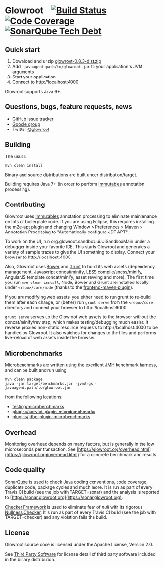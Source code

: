 Glowroot &nbsp;&nbsp; [![Build Status](https://img.shields.io/travis/glowroot/glowroot.svg)](https://travis-ci.org/glowroot/glowroot)  [![Code Coverage](https://img.shields.io/sonar/https/sonar.glowroot.org/org.glowroot:glowroot-parent/coverage.svg)](https://sonar.glowroot.org/dashboard/index?id=org.glowroot%3Aglowroot-parent) [![SonarQube Tech Debt](https://img.shields.io/sonar/https/sonar.glowroot.org/org.glowroot:glowroot-parent/tech_debt.svg)](https://sonar.glowroot.org/dashboard/index?id=org.glowroot%3Aglowroot-parent)
=========

## Quick start

1. Download and unzip [glowroot-0.8.3-dist.zip](https://github.com/glowroot/glowroot/releases/download/v0.8.3/glowroot-0.8.3-dist.zip)
2. Add `-javaagent:path/to/glowroot.jar` to your application's JVM arguments
3. Start your application
4. Connect to http://localhost:4000

Glowroot supports Java 6+.

## Questions, bugs, feature requests, news

 * [GitHub issue tracker](https://github.com/glowroot/glowroot/issues)
 * [Google group](https://groups.google.com/forum/#!forum/glowroot)
 * Twitter [@glowroot](https://twitter.com/glowroot)

## Building

The usual:

    mvn clean install

Binary and source distributions are built under distribution/target.

Building requires Java 7+ (in order to perform [Immutables](https://immutables.github.io) annotation processing).

## Contributing

Glowroot uses [Immutables](https://immutables.github.io) annotation processing to eliminate maintenance on lots of boilerplate code. If you are using Eclipse, this requires installing the [m2e-apt](https://github.com/jbosstools/m2e-apt) plugin and changing Window > Preferences > Maven > Annotation Processing to "Automatically configure JDT APT".

To work on the UI, run org.glowroot.sandbox.ui.UiSandboxMain under a debugger inside your favorite IDE. This starts Glowroot and generates a variety of sample traces to give the UI something to display. Connect your browser to http://localhost:4000.

Also, Glowroot uses [Bower](http://bower.io) and [Grunt](http://gruntjs.com) to build its web assets (dependency management, Javascript concat/minify, LESS compile/uncss/minify, AngularJS template concat/minify, asset revving and more). The first time you run `mvn clean install`, Node, Bower and Grunt are installed locally under `<repo>/core/node` (thanks to the [frontend-maven-plugin](https://github.com/eirslett/frontend-maven-plugin)).

If you are modifying web assets, you either need to run grunt to re-build them after each change, or (better) run `grunt serve` from the `<repo>/core` directory and connect your browser to http://localhost:9000.

`grunt serve` serves up the Glowroot web assets to the browser without the concat/minify/rev step, which makes testing/debugging much easier. It reverse proxies non- static resource requests to http://localhost:4000 to be handled by Glowroot. It also watches for changes to the files and performs live-reload of web assets inside the browser.

## Microbenchmarks

Microbenchmarks are written using the excellent [JMH](http://openjdk.java.net/projects/code-tools/jmh/) benchmark harness, and can be built and run using

    mvn clean package
    java -jar target/benchmarks.jar -jvmArgs -javaagent:path/to/glowroot.jar

from the following locations:

* [testing/microbenchmarks](testing/microbenchmarks)
* [plugins/servlet-plugin-microbenchmarks](plugins/servlet-plugin-microbenchmarks)
* [plugins/jdbc-plugin-microbenchmarks](plugins/jdbc-plugin-microbenchmarks)

## Overhead

Monitoring overhead depends on many factors, but is generally in the low microseconds per transaction. See [https://glowroot.org/overhead.html](https://glowroot.org/overhead.html) for a concrete benchmark and results.

## Code quality

[SonarQube](http://www.sonarqube.org) is used to check Java coding conventions, code coverage, duplicate code, package cycles and much more. It is run as part of every Travis CI build (see the job with TARGET=sonar) and the analysis is reported to [https://sonar.glowroot.org](https://sonar.glowroot.org).

[Checker Framework](http://types.cs.washington.edu/checker-framework/) is used to eliminate fear of *null* with its rigorous [Nullness Checker](http://types.cs.washington.edu/checker-framework/current/checker-framework-manual.html#nullness-checker). It is run as part of every Travis CI build (see the job with TARGET=checker) and any violation fails the build.

## License

Glowroot source code is licensed under the Apache License, Version 2.0.

See [Third Party Software](https://github.com/glowroot/glowroot/wiki/Third-Party-Software) for license detail of third party software included in the binary distribution.
